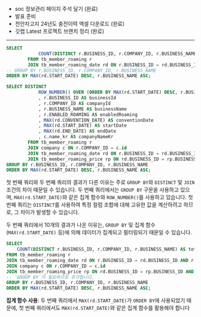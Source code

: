 - soc 정보관리 페이지 주석 달기 (완료) 
- 발표 준비
- 천안차고지 24년도 충전이력 엑셀 다운로드 (완료)
- 깃랩 Latest 프로젝트 브랜치 정리 (완료)

---
```sql
SELECT
            COUNT(DISTINCT r.BUSINESS_ID, r.COMPANY_ID, r.BUSINESS_NAME) AS total
        FROM tb_member_roaming r
        JOIN tb_member_roaming_date rd ON r.BUSINESS_ID = rd.BUSINESS_ID AND r.COMPANY_ID = rd.COMPANY_ID
-- GROUP BY r.BUSINESS_ID, r.COMPANY_ID, r.BUSINESS_NAME
ORDER BY MAX(rd.START_DATE) DESC, r.BUSINESS_NAME ASC;

SELECT DISTINCT
            ROW_NUMBER() OVER (ORDER BY MAX(rd.START_DATE) DESC, r.BUSINESS_NAME asc) AS rowNum
            , r.BUSINESS_ID AS businessId
            , r.COMPANY_ID AS companyId
            , r.BUSINESS_NAME AS businessName
            , r.ENABLED_ROAMING AS enabledRoaming
            , MAX(rd.CONVENTION_DATE) AS conventionDate
            , MAX(rd.START_DATE) AS startDate
            , MAX(rd.END_DATE) AS endDate
            , c.name_kr AS companyNameKr
        FROM tb_member_roaming r
        JOIN company c ON r.COMPANY_ID = c.id
        JOIN tb_member_roaming_date rd ON r.BUSINESS_ID = rd.BUSINESS_ID AND r.COMPANY_ID = rd.COMPANY_ID
        JOIN tb_member_roaming_price rp ON rd.BUSINESS_ID = rp.BUSINESS_ID AND rd.ROAMING_IDX = rp.ROAMING_IDX
GROUP BY r.BUSINESS_ID, r.COMPANY_ID, r.BUSINESS_NAME
ORDER BY MAX(rd.START_DATE) DESC, r.BUSINESS_NAME ASC;
```

첫 번째 쿼리와 두 번째 쿼리의 결과가 다른 이유는 주로 `GROUP BY`와 `DISTINCT` 및 `JOIN` 조건의 차이 때문일 수 있습니다. 두 번째 쿼리에서는 `GROUP BY` 구문을 사용하고 있으며, `MAX(rd.START_DATE)`와 같은 집계 함수와 `ROW_NUMBER()`를 사용하고 있습니다. 첫 번째 쿼리는 `DISTINCT`를 사용하여 특정 컬럼 조합에 대해 고유한 값을 계산하려고 하므로, 그 차이가 발생할 수 있습니다.

두 번째 쿼리에서 10개의 결과가 나온 이유는, `GROUP BY` 및 집계 함수 (`MAX(rd.START_DATE)` 등)에 의해 데이터가 집계되고 필터링되기 때문일 수 있습니다.

```sql
SELECT
    COUNT(DISTINCT r.BUSINESS_ID, r.COMPANY_ID, r.BUSINESS_NAME) AS total
FROM tb_member_roaming r
JOIN tb_member_roaming_date rd ON r.BUSINESS_ID = rd.BUSINESS_ID AND r.COMPANY_ID = rd.COMPANY_ID
JOIN company c ON r.COMPANY_ID = c.id
JOIN tb_member_roaming_price rp ON rd.BUSINESS_ID = rp.BUSINESS_ID AND rd.ROAMING_IDX = rp.ROAMING_IDX
-- `GROUP BY`가 필요하므로 추가합니다.
GROUP BY r.BUSINESS_ID, r.COMPANY_ID, r.BUSINESS_NAME
ORDER BY MAX(rd.START_DATE) DESC, r.BUSINESS_NAME ASC;
```
**집계 함수 사용**: 두 번째 쿼리에서 `MAX(rd.START_DATE)`가 `ORDER BY`에 사용되었기 때문에, 첫 번째 쿼리에서도 `MAX(rd.START_DATE)`와 같은 집계 함수를 활용해야 합니다